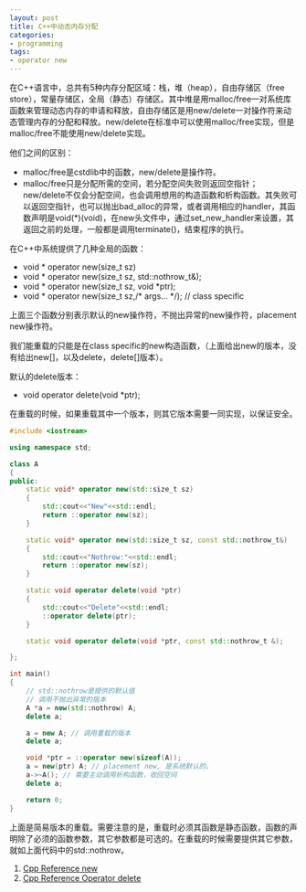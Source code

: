 ```yaml
---
layout: post
title: C++中动态内存分配
categories:
- programming
tags:
- operator new
---
```


在C++语言中，总共有5种内存分配区域：栈，堆（heap），自由存储区（free store），常量存储区，全局（静态）存储区。其中堆是用malloc/free一对系统库函数来管理动态内存的申请和释放，自由存储区是用new/delete一对操作符来动态管理内存的分配和释放。new/delete在标准中可以使用malloc/free实现，但是malloc/free不能使用new/delete实现。

他们之间的区别：

+ malloc/free是cstdlib中的函数，new/delete是操作符。
+ malloc/free只是分配所需的空间，若分配空间失败则返回空指针；new/delete不仅会分配空间，也会调用想用的构造函数和析构函数。其失败可以返回空指针，也可以抛出bad_alloc的异常，或者调用相应的handler，其函数声明是void(\*)(void)，在new头文件中，通过set_new_handler来设置，其返回之前的处理，一般都是调用terminate()，结束程序的执行。

在C++中系统提供了几种全局的函数：

+ void \* operator new(size_t sz)
+ void \* operator new(size_t sz, std::nothrow_t&);
+ void \* operator new(size_t sz, void \*ptr);
+ void \* operator new(size_t sz,/\* args... \*/); // class specific

上面三个函数分别表示默认的new操作符，不抛出异常的new操作符，placement new操作符。

我们能重载的只能是在class specific的new构造函数，（上面给出new的版本，没有给出new[]，以及delete，delete[]版本）。

默认的delete版本：

+ void operator delete(void \*ptr);

在重载的时候，如果重载其中一个版本，则其它版本需要一同实现，以保证安全。

```cpp
#include <iostream>

using namespace std;

class A
{
public:
    static void* operator new(std::size_t sz)
    {
        std::cout<<"New"<<std::endl;
        return ::operator new(sz);
    }

    static void* operator new(std::size_t sz, const std::nothrow_t&)
    {
        std::cout<<"Nothrow:"<<std::endl;
        return ::operator new(sz);
    }

    static void operator delete(void *ptr)
    {
        std::cout<<"Delete"<<std::endl;
        ::operator delete(ptr);
    }

    static void operator delete(void *ptr, const std::nothrow_t &);

};

int main()
{
	// std::nothrow是提供的默认值
	// 调用不抛出异常的版本
    A *a = new(std::nothrow) A;
    delete a;

	a = new A; // 调用重载的版本
	delete a;

	void *ptr = ::operator new(sizeof(A));
	a = new(ptr) A; // placement new, 是系统默认的。
	a->~A(); // 需要主动调用析构函数，收回空间
	delete a;

    return 0;
}
```

上面是简易版本的重载。需要注意的是，重载时必须其函数是静态函数，函数的声明除了必须的函数参数，其它参数都是可选的。在重载的时候需要提供其它参数，就如上面代码中的std::nothrow。

1. <a href="http://en.cppreference.com/w/cpp/memory/new/operator_new" target="_blank"> Cpp Reference new</a>
2. <a href="http://en.cppreference.com/w/cpp/memory/new/operator_delete" target="_blank">Cpp Reference Operator delete </a>
